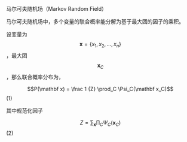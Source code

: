 马尔可夫随机场（Markov Random Field）

马尔可夫随机场中，多个变量的联合概率能分解为基于最大团的因子的乘积。

设变量为$$\mathbf x = \lbrace x_1, x_2, ..., x_n \rbrace$$，最大团$$\mathbf x_C$$，那么联合概率分布为，

$$P(\mathbf x) = \frac 1 {Z} \prod_C \Psi_C(\mathbf x_C)$$                                                                                                      \(1\)

其中规范化因子

$$Z = \sum_{\mathbf x} \prod_C \Psi_C(\mathbf x_C)$$                                                                                                          \(2\)




